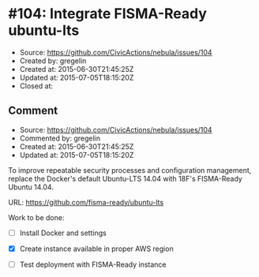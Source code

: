 # #104: Integrate FISMA-Ready ubuntu-lts

* Source: https://github.com/CivicActions/nebula/issues/104
* Created by: gregelin
* Created at: 2015-06-30T21:45:25Z
* Updated at: 2015-07-05T18:15:20Z
* Closed at: 


## Comment

* Source: https://github.com/CivicActions/nebula/issues/104
* Commented by: gregelin
* Created at: 2015-06-30T21:45:25Z
* Updated at: 2015-07-05T18:15:20Z

To improve repeatable security processes and configuration management, replace the Docker&apos;s default Ubuntu-LTS 14.04 with 18F&apos;s FISMA-Ready Ubuntu 14.04.

URL: https://github.com/fisma-ready/ubuntu-lts

Work to be done:
- [ ] Install Docker and settings
- [x] Create instance available in proper AWS region
- [ ] Test deployment with FISMA-Ready instance


